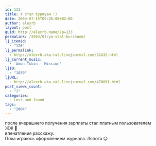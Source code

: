 ```yaml
---
id: 133
title: я стал буржуем :)
date: 2004-07-15T09:26:00+02:00
author: alexrb
layout: post
guid: http://alexrb.name/?p=133
permalink: /2004/07/ya-stal-burzhuem/
lj_itemid:
  - "126"
lj_permalink:
  - http://alexrb-aka-ral.livejournal.com/32432.html
lj_current_music:
  - 'Amon Tobin - Mission'
ljID:
  - "1839"
ljURL:
  - http://alexrb-aka-ral.livejournal.com/470891.html
post_views_count:
  - "1"
categories:
  - Lost-and-found
tags:
  - "2004"
---
```

после вчерашнего получения зарплаты стал платным пользователем ЖЖ 🙂  
впечатления расскажу.  
Пока играюсь оформлением журнала. Ляпота 😉